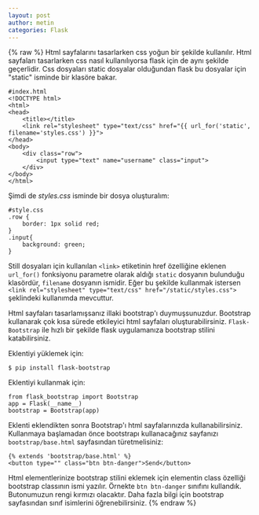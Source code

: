 ```yaml
---
layout: post
author: metin
categories: Flask
---
```

{% raw %}
Html sayfalarını tasarlarken css yoğun bir şekilde kullanılır. Html sayfaları tasarlarken css nasıl kullanılıyorsa flask için de aynı şekilde geçerlidir. Css dosyaları static dosyalar olduğundan flask bu dosyalar için "static" isminde bir klasöre bakar.

	#index.html
	<!DOCTYPE html>
	<html>
	<head>
		<title></title>
		<link rel="stylesheet" type="text/css" href="{{ url_for('static', filename='styles.css') }}">
	</head>
	<body>
		<div class="row">
			<input type="text" name="username" class="input">
		</div>
	</body>
	</html>

Şimdi de _styles.css_ isminde bir dosya oluşturalım:

	#style.css
	.row {
		border: 1px solid red;
	}
	.input{
		background: green;
	}

Still dosyaları için kullanılan `<link>` etiketinin href özelliğine eklenen `url_for()` fonksiyonu parametre olarak aldığı `static` dosyanın bulunduğu klasördür, `filename` dosyanın ismidir. Eğer bu şekilde kullanmak istersen `<link rel="stylesheet" type="text/css" href="/static/styles.css">` şeklindeki kullanımda mevcuttur.

Html sayfaları tasarlamışsanız illaki bootstrap'ı duymuşsunuzdur. Bootstrap kullanarak çok kısa sürede etkileyici html sayfaları oluşturabilirsiniz. `Flask-Bootstrap` ile hızlı bir şekilde flask uygulamanıza bootstrap stilini katabilirsiniz.

Eklentiyi yüklemek için:

	$ pip install flask-bootstrap

Eklentiyi kullanmak için:

	from flask_bootstrap import Bootstrap
	app = Flask(__name__)
	bootstrap = Bootstrap(app)

Eklenti eklendikten sonra Bootstrap'ı html sayfalarınızda kullanabilirsiniz. Kullanmaya başlamadan önce bootstrapı kullanacağınız sayfanızı `bootstrap/base.html` sayfasından türetmelisiniz:

	{% extends 'bootstrap/base.html' %}
	<button type="" class="btn btn-danger">Send</button>

Html elementlerinize bootstrap stilini eklemek için elementin class özelliği bootstrap classının ismi yazılır. Örnekte `btn btn-danger` sınıfını kullandık. Butonumuzun rengi kırmızı olacaktır. Daha fazla bilgi için bootstrap sayfasından sınıf isimlerini öğrenebilirsiniz.
{% endraw %}